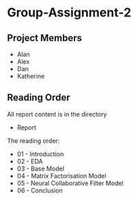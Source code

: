# Group-Assignment-2

## Project Members
* Alan
* Alex
* Dan
* Katherine


## Reading Order
All report content is in the directory
* Report

The reading order:
* 01 - Introduction
* 02 - EDA
* 03 - Base Model
* 04 - Matrix Factorisation Model
* 05 - Neural Collaborative Filter Model
* 06 - Conclusion

